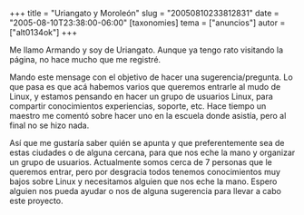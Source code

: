 +++
title = "Uriangato y Moroleón"
slug = "20050810233812831"
date = "2005-08-10T23:38:00-06:00"
[taxonomies]
tema = ["anuncios"]
autor = ["alt0134ok"]
+++

Me llamo Armando y soy de Uriangato. Aunque ya tengo rato visitando la
página, no hace mucho que me registré.

Mando este mensage con el objetivo de hacer una sugerencia/pregunta. Lo
que pasa es que acá habemos varios que queremos entrarle al mudo de
Linux, y estamos pensando en hacer un grupo de usuarios Linux, para
compartir conocimientos experiencias, soporte, etc. Hace tiempo un
maestro me comentó sobre hacer uno en la escuela donde asistía, pero al
final no se hizo nada.

Así que me gustaría saber quién se apunta y que preferentemente sea de
estas ciudades o de alguna cercana, para que nos eche la mano y
organizar un grupo de usuarios. Actualmente somos cerca de 7 personas
que le queremos entrar, pero por desgracia todos tenemos conocimientos
muy bajos sobre Linux y necesitamos alguien que nos eche la mano. Espero
alguien nos pueda ayudar o nos de alguna sugerencia para llevar a cabo
este proyecto.

